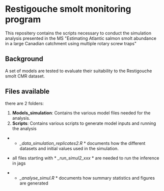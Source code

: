 # Restigouche smolt monitoring program

This repositery contains the scripts necessary to conduct the simulation analysis presented in the MS 
"Estimating Atlantic salmon smolt abundance in a large Canadian catchment using multiple rotary screw traps" 

## Background
A set of models are tested to evaluate their suitability to the Restigouche smolt CMR dataset.

## Files available
there are 2 folders: 
1. **Models_simulation**: Contains the various model files needed for the analysis.  
2. **Scripts**: Contains various scripts to generate model inputs and running the analysis

+ * *_data_simulation_replicates2.R* * documents how the different datasets and initial values used in the simulation.

+ all files starting with * *_run_simul2_xxx* * are needed to run the inference in jags

+ * *_analyse_simul.R* * documents how summary statistics and figures are generated



